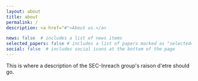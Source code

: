 ```yaml
---
layout: about
title: about
permalink: /
description: <a href="#">About us.</a>

news: false  # includes a list of news items
selected_papers: false # includes a list of papers marked as "selected={true}"
social: false  # includes social icons at the bottom of the page
---
```


This is where a description of the SEC-Inreach group's raison d'etre should go.
